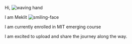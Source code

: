 Hi, ![waving hand](https://em-content.zobj.net/source/google/412/waving-hand_1f44b.png)

I am Meklit ![smiling-face](https://em-content.zobj.net/source/google/412/smiling-face_263a-fe0f.png)

I am currently enrolled in MIT emerging course

I am excited to upload and share the journey along the way.
